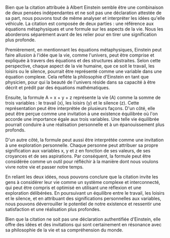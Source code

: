 Bien que la citation attribuée à Albert Einstein semble être une combinaison de deux pensées indépendantes et ne soit pas une déclaration attestée de sa part, nous pouvons tout de même analyser et interpréter les idées qu'elle véhicule. La citation est composée de deux parties : une référence aux équations métaphysiques et une formule sur les aspects de la vie. Nous les aborderons séparément avant de les relier pour en tirer une signification plus profonde.

Premièrement, en mentionnant les équations métaphysiques, Einstein peut faire allusion à l'idée que la vie, comme l'univers, peut être comprise et expliquée à travers des équations et des structures abstraites. Selon cette perspective, chaque aspect de la vie humaine, que ce soit le travail, les loisirs ou le silence, pourrait être représenté comme une variable dans une équation complexe. Cela reflète la philosophie d'Einstein en tant que physicien, pour qui la beauté de l'univers réside dans sa capacité à être décrit et prédit par des équations mathématiques.

Ensuite, la formule A = x + y + z représente la vie (A) comme la somme de trois variables : le travail (x), les loisirs (y) et le silence (z). Cette représentation peut être interprétée de plusieurs façons. D'un côté, elle peut être perçue comme une invitation à une existence équilibrée où l'on accorde une importance égale aux trois variables. Une telle vie équilibrée pourrait conduire à une réalisation personnelle et à un épanouissement plus profonds.

D'un autre côté, la formule peut aussi être interprétée comme une invitation à une exploration personnelle. Chaque personne peut attribuer sa propre signification aux variables x, y et z en fonction de ses valeurs, de ses croyances et de ses aspirations. Par conséquent, la formule peut être considérée comme un outil pour réfléchir à la manière dont nous voulons vivre notre vie et passer notre temps.

En reliant les deux idées, nous pouvons conclure que la citation invite les gens à considérer leur vie comme un système complexe et interconnecté, qui peut être compris et optimisé en utilisant une réflexion et une exploration délibérées. En poursuivant un équilibre entre le travail, les loisirs et le silence, et en attribuant des significations personnelles aux variables, nous pouvons déverrouiller le potentiel de notre existence et ressentir une satisfaction et une réalisation plus profondes.

Bien que la citation ne soit pas une déclaration authentifiée d'Einstein, elle offre des idées et des invitations qui sont certainement en résonance avec sa philosophie de la vie et sa compréhension du monde.